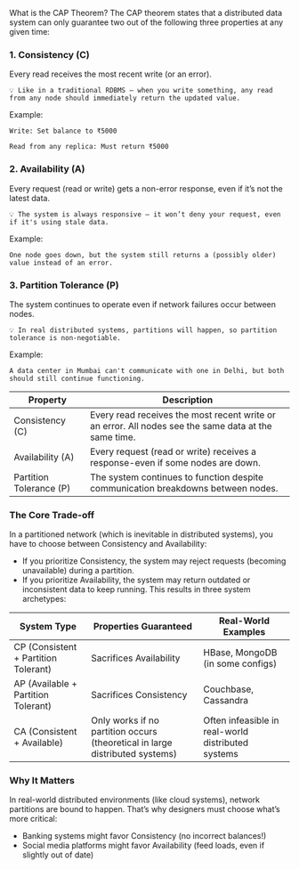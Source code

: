 What is the CAP Theorem?
The CAP theorem states that a distributed data system can only guarantee two out of the following three properties at any given time:  

### 1. Consistency (C)

Every read receives the most recent write (or an error).

    💡 Like in a traditional RDBMS — when you write something, any read from any node should immediately return the updated value.

Example:

    Write: Set balance to ₹5000

    Read from any replica: Must return ₹5000

### 2. Availability (A)

Every request (read or write) gets a non-error response, even if it’s not the latest data.

    💡 The system is always responsive — it won’t deny your request, even if it's using stale data.

Example:

    One node goes down, but the system still returns a (possibly older) value instead of an error.

### 3. Partition Tolerance (P)

The system continues to operate even if network failures occur between nodes.

    💡 In real distributed systems, partitions will happen, so partition tolerance is non-negotiable.

Example:

    A data center in Mumbai can't communicate with one in Delhi, but both should still continue functioning.

| Property                | Description                                                                                          |  
| ----------------------- | ---------------------------------------------------------------------------------------------------- |  
| Consistency (C)         | Every read receives the most recent write or an error. All nodes see the same data at the same time. |  
| Availability (A)        | Every request (read or write) receives a response-even if some nodes are down.                       |  
| Partition Tolerance (P) | The system continues to function despite communication breakdowns between nodes.                     |  

### The Core Trade-off
In a partitioned network (which is inevitable in distributed systems), you have to choose between Consistency and Availability:  
- If you prioritize Consistency, the system may reject requests (becoming unavailable) during a partition.
- If you prioritize Availability, the system may return outdated or inconsistent data to keep running.
This results in three system archetypes:

| System Type                          | Properties Guaranteed                                                        | Real-World Examples                                |  
| ------------------------------------ | ---------------------------------------------------------------------------- | -------------------------------------------------- |  
| CP (Consistent + Partition Tolerant) | Sacrifices Availability                                                      | HBase, MongoDB (in some configs)                   |  
| AP (Available + Partition Tolerant)  | Sacrifices Consistency                                                       | Couchbase, Cassandra                               |  
| CA (Consistent + Available)          | Only works if no partition occurs (theoretical in large distributed systems) | Often infeasible in real-world distributed systems |  

### Why It Matters
In real-world distributed environments (like cloud systems), network partitions are bound to happen. That’s why designers must choose what’s more critical:
- Banking systems might favor Consistency (no incorrect balances!)
- Social media platforms might favor Availability (feed loads, even if slightly out of date)





